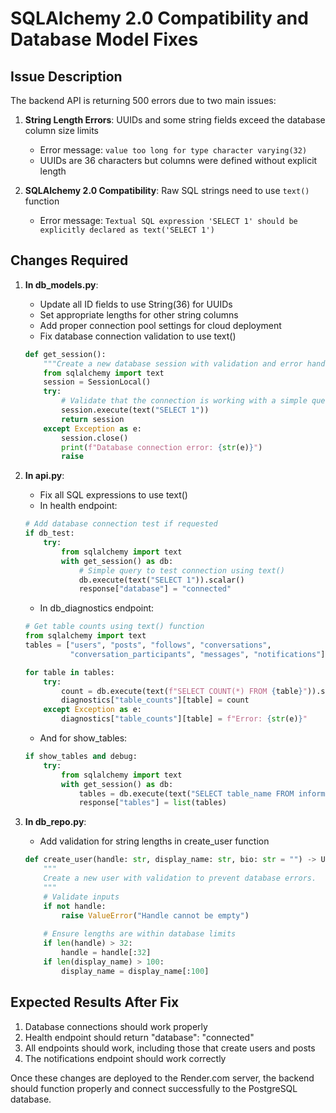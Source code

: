 # SQLAlchemy 2.0 Compatibility and Database Model Fixes

## Issue Description

The backend API is returning 500 errors due to two main issues:

1. **String Length Errors**: UUIDs and some string fields exceed the database column size limits
   - Error message: `value too long for type character varying(32)` 
   - UUIDs are 36 characters but columns were defined without explicit length

2. **SQLAlchemy 2.0 Compatibility**: Raw SQL strings need to use `text()` function
   - Error message: `Textual SQL expression 'SELECT 1' should be explicitly declared as text('SELECT 1')`

## Changes Required

1. **In db_models.py**:
   
   - Update all ID fields to use String(36) for UUIDs
   - Set appropriate lengths for other string columns
   - Add proper connection pool settings for cloud deployment
   - Fix database connection validation to use text()
   ```python
   def get_session():
       """Create a new database session with validation and error handling."""
       from sqlalchemy import text
       session = SessionLocal()
       try:
           # Validate that the connection is working with a simple query using text()
           session.execute(text("SELECT 1"))
           return session
       except Exception as e:
           session.close()
           print(f"Database connection error: {str(e)}")
           raise
   ```

2. **In api.py**:
   
   - Fix all SQL expressions to use text()
   - In health endpoint:
   ```python
   # Add database connection test if requested
   if db_test:
       try:
           from sqlalchemy import text
           with get_session() as db:
               # Simple query to test connection using text()
               db.execute(text("SELECT 1")).scalar()
               response["database"] = "connected"
   ```
   
   - In db_diagnostics endpoint:
   ```python
   # Get table counts using text() function
   from sqlalchemy import text
   tables = ["users", "posts", "follows", "conversations",
             "conversation_participants", "messages", "notifications"]

   for table in tables:
       try:
           count = db.execute(text(f"SELECT COUNT(*) FROM {table}")).scalar()
           diagnostics["table_counts"][table] = count
       except Exception as e:
           diagnostics["table_counts"][table] = f"Error: {str(e)}"
   ```
   
   - And for show_tables:
   ```python
   if show_tables and debug:
       try:
           from sqlalchemy import text
           with get_session() as db:
               tables = db.execute(text("SELECT table_name FROM information_schema.tables WHERE table_schema = 'public'")).scalars().all()
               response["tables"] = list(tables)
   ```

3. **In db_repo.py**:
   
   - Add validation for string lengths in create_user function
   ```python
   def create_user(handle: str, display_name: str, bio: str = "") -> User:
       """
       Create a new user with validation to prevent database errors.
       """
       # Validate inputs
       if not handle:
           raise ValueError("Handle cannot be empty")
           
       # Ensure lengths are within database limits
       if len(handle) > 32:
           handle = handle[:32]
       if len(display_name) > 100:
           display_name = display_name[:100]
   ```

## Expected Results After Fix

1. Database connections should work properly
2. Health endpoint should return "database": "connected"  
3. All endpoints should work, including those that create users and posts
4. The notifications endpoint should work correctly

Once these changes are deployed to the Render.com server, the backend should function properly and connect successfully to the PostgreSQL database.